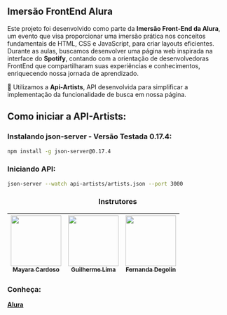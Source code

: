 <h2>Imersão FrontEnd Alura</h2>

<p>Este projeto foi desenvolvido como parte da <b>Imersão Front-End da Alura</b>, um evento que visa proporcionar uma imersão prática nos conceitos fundamentais de HTML, CSS e JavaScript, para criar layouts eficientes. Durante as aulas, buscamos desenvolver uma página web inspirada na interface do <b>Spotify</b>, contando com a orientação de desenvolvedoras FrontEnd que compartilharam suas experiências e conhecimentos, enriquecendo nossa jornada de aprendizado.</p>

<p>📌 Utilizamos a <b>Api-Artists</b>, API desenvolvida para simplificar a implementação da funcionalidade de busca em nossa página.</p>

## Como iniciar a API-Artists:

### Instalando json-server - Versão Testada 0.17.4:
```bash
npm install -g json-server@0.17.4
```
### Iniciando API:
```bash
json-server --watch api-artists/artists.json --port 3000
```
<div align="center">
  <h3>Instrutores</h3>
  <div align="center">

| [<img src="https://media.licdn.com/dms/image/C4D03AQEbKFDJprpLVw/profile-displayphoto-shrink_200_200/0/1603358915023?e=1711584000&v=beta&t=qPKJLUE-v4zUvj7YvPXZJewfYaOuPuzCpA3UsgsZeKw" width=115><br><sub>Mayara Cardoso</sub>](https://www.linkedin.com/in/mayara-cardoso-556a45162/) |  [<img src="https://media.licdn.com/dms/image/D4D03AQHKwgj0RSzbbw/profile-displayphoto-shrink_200_200/0/1677677039354?e=1711584000&v=beta&t=SFXuTYAE32Y59y7j-7eyhcyyT_6IPRj575h33aid-WI" width=115><br><sub>Guilherme Lima</sub>](https://github.com/jacqueline-oliveira) |  [<img src="https://media.licdn.com/dms/image/C4D03AQFtVdv1x0j1WQ/profile-displayphoto-shrink_200_200/0/1658950457340?e=1711584000&v=beta&t=VI-LtH-0xO0Ylkjr6csWRdvGRQKuDKJ0H7vqgdxe0A0" width=115><br><sub>Fernanda Degolin</sub>](https://www.linkedin.com/in/fernandadegolin/) |
| :---: | :---: | :---: |

</div>
</div>

<h3>Conheça:</h3> 

**[Alura](https://www.alura.com.br/)**